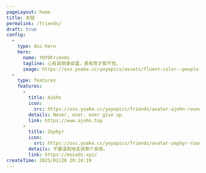 ```yaml
---
pageLayout: home
title: 友链
permalink: /friends/
draft: true
config:
  -
    type: doc-hero
    hero:
      name: YOYOFriends
      tagline: 心有高朋身自富，君有奇才我不贫。
      image: https://oss.yoake.cc/yoyopics/assets/fluent-color--people-community-32.svg
  -
    type: features
    features:
      -
        title: AJohn
        icon:
          src: https://oss.yoake.cc/yoyopics/friends/avatar-ajohn-round.webp
        details: Never, ever, ever give up.
        link: https://www.ajohn.top
      -
        title: Zephyr
        icon:
          src: https://oss.yoake.cc/yoyopics/friends/avatar-zephyr-round.webp
        details: 不要温和地走进那个良夜。
        link: https://moiads.xyz/
createTime: 2025/02/28 20:24:19
---
```

